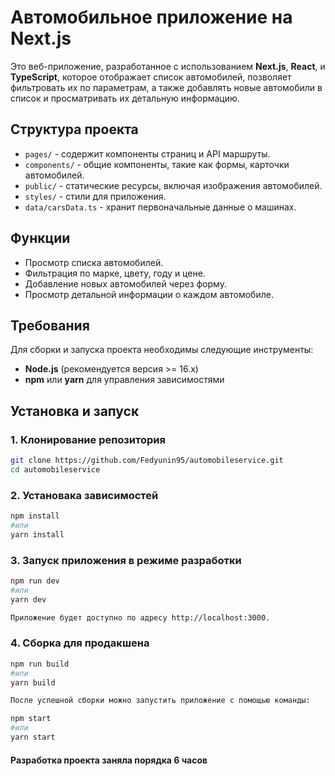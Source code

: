 # Автомобильное приложение на Next.js

Это веб-приложение, разработанное с использованием **Next.js**, **React**, и **TypeScript**, которое отображает список автомобилей, позволяет фильтровать их по параметрам, а также добавлять новые автомобили в список и просматривать их детальную информацию.

## Структура проекта

- `pages/` - содержит компоненты страниц и API маршруты.
- `components/` - общие компоненты, такие как формы, карточки автомобилей.
- `public/` - статические ресурсы, включая изображения автомобилей.
- `styles/` - стили для приложения.
- `data/carsData.ts` - хранит первоначальные данные о машинах.

## Функции

- Просмотр списка автомобилей.
- Фильтрация по марке, цвету, году и цене.
- Добавление новых автомобилей через форму.
- Просмотр детальной информации о каждом автомобиле.

## Требования

Для сборки и запуска проекта необходимы следующие инструменты:

- **Node.js** (рекомендуется версия >= 16.x)
- **npm** или **yarn** для управления зависимостями

## Установка и запуск

### 1. Клонирование репозитория

```bash
git clone https://github.com/Fedyunin95/automobileservice.git
cd automobileservice
```

### 2. Установака зависимостей

```bash
npm install
#или
yarn install
```

### 3. Запуск приложения в режиме разработки

```bash
npm run dev
#или
yarn dev

Приложение будет доступно по адресу http://localhost:3000.
```

### 4. Сборка для продакшена

```bash
npm run build
#или
yarn build

После успешной сборки можно запустить приложение с помощью команды:

npm start 
#или 
yarn start
```

#### Разработка проекта заняла порядка 6 часов 
